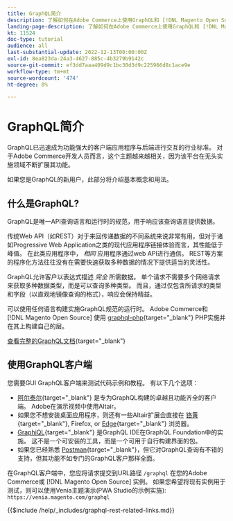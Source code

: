 ```yaml
---
title: GraphQL简介
description: 了解如何在Adobe Commerce上使用GraphQL和 [!DNL Magento Open Source]. 对Adobe Commerce和 [!DNL Magento Open Source].
landing-page-description: 了解如何在Adobe Commerce上使用GraphQL和 [!DNL Magento Open Source]. 对Adobe Commerce和 [!DNL Magento Open Source].
kt: 11524
doc-type: tutorial
audience: all
last-substantial-update: 2022-12-13T00:00:00Z
exl-id: 8ea823da-24a3-4627-885c-4b3279b9142c
source-git-commit: ef3dd7aaa409d9c1bc30d3d9c225966d8c1ace9e
workflow-type: tm+mt
source-wordcount: '474'
ht-degree: 0%

---
```


# GraphQL简介

GraphQL已迅速成为功能强大的客户端应用程序与后端进行交互的行业标准。 对于Adobe Commerce开发人员而言，这个主题越来越相关，因为该平台在无头实施领域不断扩展其功能。

如果您是GraphQL的新用户，此部分将介绍基本概念和用法。

## 什么是GraphQL?

GraphQL是唯一API查询语言和运行时的规范，用于响应该查询语言提供数据。

传统Web API（如REST）对于来回传递数据的不同系统来说非常有用，但对于诸如Progressive Web Application之类的现代应用程序链接体验而言，其性能低于峰值。 在此类应用程序中， _相同_ 应用程序通过web API进行通信。 REST等方案的程序化方法往往没有在需要快速获取多种数据的情况下提供适当的灵活性。

GraphQL允许客户以表达式描述 _完全_ 所需数据。 单个请求不需要多个网络请求来获取多种数据类型，而是可以查询多种类型。 而且，通过仅包含所请求的类型和字段（以直观地镜像查询的格式），响应会保持精益。

可以使用任何语言构建实施GraphQL规范的运行时。 Adobe Commerce和 [!DNL Magento Open Source] 使用
[graphql-php](https://webonyx.github.io/graphql-php/){target="_blank"} PHP实施并在其上构建自己的层。

[查看完整的GraphQL文档](https://graphql.org/learn){target="_blank"}

## 使用GraphQL客户端

您需要GUI GraphQL客户端来测试代码示例和教程。 有以下几个选项：

* [阿尔泰尔](https://altairgraphql.dev/){target="_blank"} 是专为GraphQL构建的卓越且功能齐全的客户端。 Adobe在演示视频中使用Altair。
* 如果您不想安装桌面应用程序，则还有一些Altair扩展会直接在
   [铬黄](https://chrome.google.com/webstore/detail/altair-graphql-client/flnheeellpciglgpaodhkhmapeljopja){target="_blank"}, Firefox, or [Edge](https://microsoftedge.microsoft.com/addons/detail/altair-graphql-client/kpggioiimijgcalmnfnalgglgooonopa){target="_blank"} 浏览器。
* [GraphiQL](https://github.com/graphql/graphiql/tree/main/packages/graphiql){target="_blank"} 是GraphQL IDE在GraphQL Foundation中的实施。 这不是一个可安装的工具，而是一个可用于自行构建界面的包。
* 如果您已经熟悉 [Postman](https://www.postman.com/){target="_blank"}，但它对GraphQL查询有不错的支持，但其功能不如专门的GraphQL客户那样全面。

在GraphQL客户端中，您应将请求提交到URL路径 `/graphql` 在您的Adobe Commerce或 [!DNL Magento Open Source] 实例。 如果您希望将现有实例用于测试，则可以使用Venia主题演示(PWA Studio的示例实施): `https://venia.magento.com/graphql`

{{$include /help/_includes/graphql-rest-related-links.md}}
